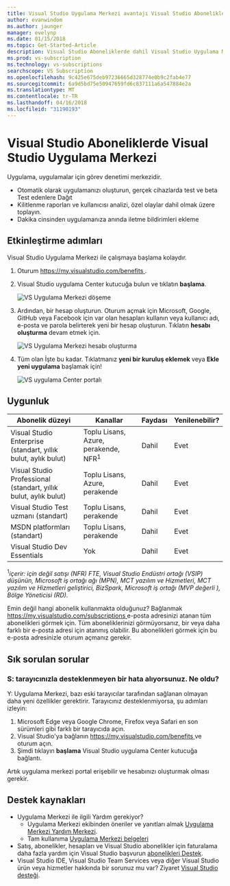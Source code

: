 ```yaml
---
title: Visual Studio Uygulama Merkezi avantajı Visual Studio Aboneliklerde | Microsoft Docs
author: evanwindom
ms.author: jaunger
manager: evelynp
ms.date: 01/15/2018
ms.topic: Get-Started-Article
description: Visual Studio Aboneliklerde dahil Visual Studio Uygulama Merkezi avantajı ile ilgili bilgi edinin.
ms.prod: vs-subscription
ms.technology: vs-subscriptions
searchscope: VS Subscription
ms.openlocfilehash: 9c425e675deb97236665d328774e0b9c2fab4e77
ms.sourcegitcommit: 6a9d5bd75e50947659fd6c837111a6a547884e2a
ms.translationtype: MT
ms.contentlocale: tr-TR
ms.lasthandoff: 04/16/2018
ms.locfileid: "31190193"
---
```

# <a name="visual-studio-app-center-in-visual-studio-subscriptions"></a>Visual Studio Aboneliklerde Visual Studio Uygulama Merkezi

Uygulama, uygulamalar için görev denetimi merkezidir.

-  Otomatik olarak uygulamanızı oluşturun, gerçek cihazlarda test ve beta Test edenlere Dağıt
-  Kilitlenme raporları ve kullanıcısı analizi, özel olaylar dahil olmak üzere toplayın.
-  Dakika cinsinden uygulamanıza anında iletme bildirimleri ekleme

## <a name="activation-steps"></a>Etkinleştirme adımları
Visual Studio Uygulama Merkezi ile çalışmaya başlama kolaydır. 
1.  Oturum [ https://my.visualstudio.com/benefits ](https://my.visualstudio.com/benefits?wt.mc_id=o~msft~docs).

2. Visual Studio uygulama Center kutucuğa bulun ve tıklatın **başlama**.

    ![VS Uygulama Merkezi döşeme](_img/vs-app-center/vs-app-center-tile.png)

3. Ardından, bir hesap oluşturun.  Oturum açmak için Microsoft, Google, GitHub veya Facebook için var olan hesapları kullanın veya kullanıcı adı, e-posta ve parola belirterek yeni bir hesap oluşturun.  Tıklatın **hesabı oluşturma** devam etmek için. 

    ![VS Uygulama Merkezi hesabı oluşturma](_img/vs-app-center/vs-app-center-create-account.png)

4. Tüm olan İşte bu kadar.  Tıklatmanız **yeni bir kuruluş eklemek** veya **Ekle yeni uygulama** başlamak için!

    ![VS uygulama Center portalı](_img/vs-app-center/vs-app-center-portal.png)

## <a name="eligibility"></a>Uygunluk
| Abonelik düzeyi                                                 |     Kanallar                                            | Faydası                                                          | Yenilenebilir?    |
|--------------------------------------------------------------------|---------------------------------------------------------|------------------------------------------------------------------|---------------|
| Visual Studio Enterprise (standart, yıllık bulut, aylık bulut)   | Toplu Lisans, Azure, perakende, NFR<sup>1</sup> | Dahil       |  Evet          |
| Visual Studio Professional (standart, yıllık bulut, aylık bulut) | Toplu Lisans, Azure, perakende                                       | Dahil                                                            |Evet |
| Visual Studio Test uzmanı (standart)                         | Toplu Lisans, perakende                                              | Dahil                                                            |Evet |
| MSDN platformları (standart)                                          | Toplu Lisans, perakende                                              | Dahil                                                            |Evet |
| Visual Studio Dev Essentials | Yok  | Dahil                                                            |Evet |


<sup>1</sup>*içerir: için değil satışı (NFR) FTE, Visual Studio Endüstri ortağı (VSIP) düşünün, Microsoft iş ortağı ağı (MPN), MCT yazılım ve Hizmetleri, MCT yazılım ve Hizmetleri geliştirici, BizSpark, Microsoft iş ortağı (MVP değerli ), Bölge Yöneticisi (RD).* 

Emin değil hangi abonelik kullanmakta olduğunuz?  Bağlanmak [ https://my.visualstudio.com/subscriptions ](https://my.visualstudio.com/subscriptions?wt.mc_id=o~msft~docs) e-posta adresinizi atanan tüm abonelikleri görmek için. Tüm aboneliklerinizi görmüyorsanız, bir veya daha farklı bir e-posta adresi için atanmış olabilir.  Bu abonelikleri görmek için bu e-posta adresinizle oturum açmanız gerekir. 

## <a name="frequently-asked-questions"></a>Sık sorulan sorular

### <a name="q--i-get-an-error-that-my-browser-is-unsupported--whats-wrong"></a>S: tarayıcınızla desteklenmeyen bir hata alıyorsunuz.  Ne oldu? 
Y: Uygulama Merkezi, bazı eski tarayıcılar tarafından sağlanan olmayan daha yeni özellikler gerektirir.  Tarayıcınız desteklenmiyorsa, şu adımları izleyin:
1.  Microsoft Edge veya Google Chrome, Firefox veya Safari en son sürümleri gibi farklı bir tarayıcıda açın.  
2.  Visual Studio'ya bağlanın [ https://my.visualstudio.com/benefits ](https://my.visualstudio.com/benefits?wt.mc_id=o~msft~docs) ve oturum açın. 
3.  Şimdi tıklayın **başlama** Visual Studio uygulama Center kutucuğa bağlantı. 

Artık uygulama merkezi portal erişebilir ve hesabınızı oluşturmak olması gerekir. 

## <a name="support-resources"></a>Destek kaynakları
-  Uygulama Merkezi ile ilgili Yardım gerekiyor?  
    - Uygulama Merkezi ekibinden öneriler ve yanıtları almak [Uygulama Merkezi Yardım Merkezi](https://intercom.help/appcenter/). 
    - Tam kullanıma [Uygulama Merkezi belgeleri](/appcenter/) 
-  Satış, abonelikler, hesapları ve Visual Studio abonelikler için faturalama daha fazla yardım için Visual Studio başvurun [abonelikleri Destek](https://www.visualstudio.com/subscriptions/support/).
-  Visual Studio IDE, Visual Studio Team Services veya diğer Visual Studio ürün veya hizmetler hakkında bir sorunuz mu var?  Ziyaret [Visual Studio desteği](https://www.visualstudio.com/support/). 